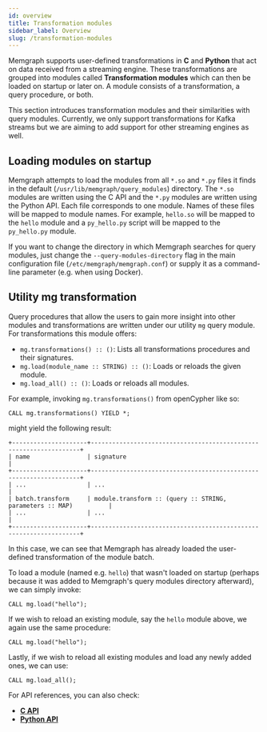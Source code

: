```yaml
---
id: overview
title: Transformation modules
sidebar_label: Overview
slug: /transformation-modules
---
```


Memgraph supports user-defined transformations in **C** and **Python**
that act on data received from a streaming engine. These transformations
are grouped into modules called **Transformation modules** which can then
be loaded on startup or later on. A module consists of a transformation, a
query procedure, or both.

This section introduces transformation modules and their similarities
with query modules. Currently, we only support transformations for
Kafka streams but we are aiming to add support for other
streaming engines as well.

## Loading modules on startup

Memgraph attempts to load the modules from all `*.so` and `*.py`
files it finds in the default (`/usr/lib/memgraph/query_modules`) directory.
The `*.so` modules are written using the C API and the `*.py` modules are
written using the Python API. Each file corresponds to one module. Names
of these files will be mapped to module names.  For example, `hello.so`
will be mapped to the `hello` module and a `py_hello.py` script
will be mapped to the `py_hello.py` module.

If you want to change the directory in which Memgraph searches for query
modules, just change the `--query-modules-directory` flag in the main
configuration file (`/etc/memgraph/memgraph.conf`) or supply it as
a command-line parameter (e.g. when using Docker).

## Utility mg transformation

Query procedures that allow the users to gain more insight into other modules and
transformations are written under our utility `mg` query module.
For transformations this module offers:

* `mg.transformations() :: ()`: Lists all transformations
  procedures and their signatures.
* `mg.load(module_name :: STRING) :: ()`: Loads or reloads the given module.
* `mg.load_all() :: ()`: Loads or reloads all modules.

For example, invoking `mg.transformations()` from openCypher like so:

```cypher
CALL mg.transformations() YIELD *;
```

might yield the following result:

```plaintext
+---------------------+-------------------------------------------------------------------+
| name                | signature                                                         |
+---------------------+-------------------------------------------------------------------+
| ...                 | ...                                                               |
| batch.transform     | module.transform :: (query :: STRING, parameters :: MAP)          |
| ...                 | ...                                                               |
+---------------------+-------------------------------------------------------------------+
```

In this case, we can see that Memgraph has already loaded the user-defined transformation
of the module batch.

To load a module (named e.g. `hello`) that wasn't loaded on startup (perhaps
because it was added to Memgraph's query modules directory afterward), we
can simply invoke:

```cypher
CALL mg.load("hello");
```

If we wish to reload an existing module, say the `hello` module above, we
again use the same procedure:

```cypher
CALL mg.load("hello");
```

Lastly, if we wish to reload all existing modules and load any newly added ones,
we can use:

```cypher
CALL mg.load_all();
```

For API references, you can also check:

* **[C API](./api/c-api.md)**
* **[Python API](./api/python-api.md)**
